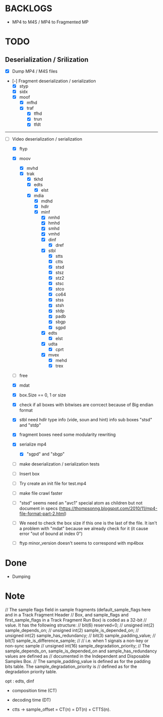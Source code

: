 # BACKLOGS

- MP4 to M4S / MP4 to Fragmented MP

# TODO

## Deserialization / Srilization

- [x] Dump MP4 / M4S files

- [-] Fragment deserialization / serialization
  - [x] styp
  - [x] sidx
  - [x] moof
    - [x] mfhd
    - [x] traf
      - [x] tfhd
      - [x] trun
      - [x] tfdt

---

- [ ] Video deserialization / serialization

  - [x] ftyp
  - [x] moov
    - [x] mvhd
    - [x] trak
      - [x] tkhd
      - [x] edts
        - [x] elst
      - [x] mdia
        - [x] mdhd
        - [x] hdlr
        - [x] minf
          - [x] nmhd
          - [x] hmhd
          - [x] smhd
          - [x] vmhd
          - [x] dinf
            - [x] dref
          - [x] stbl
            - [x] stts
            - [x] ctts
            - [x] stsd
            - [x] stsz
            - [x] stz2
            - [x] stsc
            - [x] stco
            - [x] co64
            - [x] stss
            - [x] stsh
            - [x] stdp
            - [x] padb
            - [x] sbgp
            - [x] sgpd
          - [x] edts
            - [x] elst
          - [x] udta
            - [x] cprt
          - [x] mvex
            - [x] mehd
            - [x] trex
  - [ ] free
  - [x] mdat

  - [x] box.Size == 0, 1 or size
  - [x] check if all boxes with bitwises are corrcect because of Big endian format
  - [x] stbl need hdlr type info (vide, soun and hint) info  sub boxes "stsd" and "stdp"
  - [x] fragment boxes  need some modularity rewriting
  - [x] serialize mp4
     - [x] "sgpd" and "sbgp"
  - [ ] make deserialization / serialization tests
  - [ ] Insert box
  - [ ] Try create an init file for test.mp4
  - [ ] make file crawl faster
  - [ ] "stsd" seems need an "avc1" special atom as children but not document in specs
    (https://thompsonng.blogspot.com/2010/11/mp4-file-format-part-2.html)
  - [ ] We need to check the box size if this one is the last of the file. It isn't a problem with "mdat" because we already check for it (it cause error "out of bound at index 0")
  - [ ] ftyp minor_version doesn't seems to correspond with mp4box

# Done

- Dumping

# Note

// The sample flags field in sample fragments (default_sample_flags here and in a Track Fragment Header
// Box, and sample_flags and first_sample_flags in a Track Fragment Run Box) is coded as a 32-bit
// value. It has the following structure:
// bit(6) reserved=0;
// unsigned int(2) sample_depends_on;
// unsigned int(2) sample_is_depended_on;
// unsigned int(2) sample_has_redundancy;
// bit(3) sample_padding_value;
// bit(1) sample_is_difference_sample;
// // i.e. when 1 signals a non-key or non-sync sample
// unsigned int(16) sample_degradation_priority;
// The sample_depends_on, sample_is_depended_on and sample_has_redundancy values are defined as
// documented in the Independent and Disposable Samples Box.
// The sample_padding_value is defined as for the padding bits table. The sample_degradation_priority is
// defined as for the degradation priority table.

opt : edts, dinf

- composition time (CT)

- decoding time (DT)

- ctts -> sample_offset = CT(n) = DT(n) + CTTS(n).
